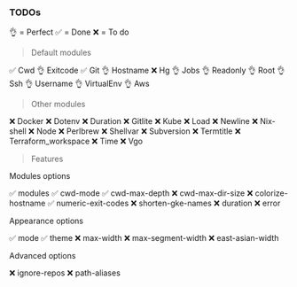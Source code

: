### TODOs


👌 = Perfect ✅ = Done  ❌ = To do


> Default modules

✅  Cwd
👌  Exitcode
✅  Git
👌  Hostname
❌  Hg
👌  Jobs
👌  Readonly
👌  Root
👌  Ssh
👌  Username
👌  VirtualEnv
👌  Aws


> Other modules

❌  Docker
❌  Dotenv
❌  Duration
❌  Gitlite
❌  Kube
❌  Load
❌  Newline
❌  Nix-shell
❌  Node
❌  Perlbrew
❌  Shellvar
❌  Subversion
❌  Termtitle
❌  Terraform_workspace
❌  Time
❌  Vgo


> Features


Modules options

✅ modules
✅ cwd-mode
✅ cwd-max-depth
❌ cwd-max-dir-size
❌ colorize-hostname
✅ numeric-exit-codes
❌ shorten-gke-names
❌ duration
❌ error


Appearance options

✅ mode
✅ theme
❌ max-width
❌ max-segment-width
❌ east-asian-width


Advanced options

❌ ignore-repos
❌ path-aliases
